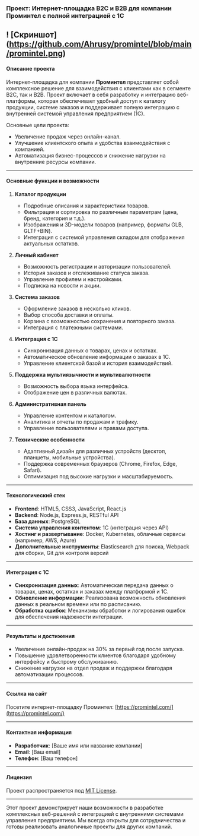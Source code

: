 ### Проект: Интернет-площадка B2C и B2B для компании Проминтел с полной интеграцией с 1С
! [Скриншот] (https://github.com/Ahrusy/promintel/blob/main/promintel.png)
---

#### **Описание проекта**

Интернет-площадка для компании **Проминтел** представляет собой комплексное решение для взаимодействия с клиентами как в сегменте B2C, так и B2B. Проект включает в себя разработку и интеграцию веб-платформы, которая обеспечивает удобный доступ к каталогу продукции, системе заказов и поддерживает полную интеграцию с внутренней системой управления предприятием (1С). 

Основные цели проекта:
- Увеличение продаж через онлайн-канал.
- Улучшение клиентского опыта и удобства взаимодействия с компанией.
- Автоматизация бизнес-процессов и снижение нагрузки на внутренние ресурсы компании.

---

#### **Основные функции и возможности**

1. **Каталог продукции**
   - Подробные описания и характеристики товаров.
   - Фильтрация и сортировка по различным параметрам (цена, бренд, категория и т.д.).
   - Изображения и 3D-модели товаров (например, форматы GLB, GLTF+BIN).
   - Интеграция с системой управления складом для отображения актуальных остатков.

2. **Личный кабинет**
   - Возможность регистрации и авторизации пользователей.
   - История заказов и отслеживание статуса заказа.
   - Управление профилем и настройками.
   - Подписка на новости и акции.

3. **Система заказов**
   - Оформление заказов в несколько кликов.
   - Выбор способа доставки и оплаты.
   - Корзина с возможностью сохранения и повторного заказа.
   - Интеграция с платежными системами.

4. **Интеграция с 1С**
   - Синхронизация данных о товарах, ценах и остатках.
   - Автоматическое обновление информации о заказах в 1С.
   - Управление клиентской базой и история взаимодействий.

5. **Поддержка мультиязычности и мультивалютности**
   - Возможность выбора языка интерфейса.
   - Отображение цен в различных валютах.

6. **Административная панель**
   - Управление контентом и каталогом.
   - Аналитика и отчеты по продажам и трафику.
   - Управление пользователями и правами доступа.

7. **Технические особенности**
   - Адаптивный дизайн для различных устройств (десктоп, планшеты, мобильные устройства).
   - Поддержка современных браузеров (Chrome, Firefox, Edge, Safari).
   - Оптимизация под высокие нагрузки и масштабируемость.

---

#### **Технологический стек**

- **Frontend**: HTML5, CSS3, JavaScript, React.js
- **Backend**: Node.js, Express.js, RESTful API
- **База данных**: PostgreSQL
- **Система управления контентом**: 1С (интеграция через API)
- **Хостинг и развертывание**: Docker, Kubernetes, облачные сервисы (например, AWS, Azure)
- **Дополнительные инструменты**: Elasticsearch для поиска, Webpack для сборки, Git для контроля версий

---

#### **Интеграция с 1С**

- **Синхронизация данных**: Автоматическая передача данных о товарах, ценах, остатках и заказах между платформой и 1С.
- **Обновление информации**: Реализована возможность обновления данных в реальном времени или по расписанию.
- **Обработка ошибок**: Механизмы обработки и логирования ошибок для обеспечения надежности интеграции.

---

#### **Результаты и достижения**

- Увеличение онлайн-продаж на 30% за первый год после запуска.
- Повышение удовлетворенности клиентов благодаря удобному интерфейсу и быстрому обслуживанию.
- Снижение нагрузки на отдел продаж и поддержки благодаря автоматизации процессов.

---

#### **Ссылка на сайт**

Посетите интернет-площадку Проминтел: [https://promintel.com/](https://promintel.com/)

---

#### **Контактная информация**

- **Разработчик**: [Ваше имя или название компании]
- **Email**: [Ваш email]
- **Телефон**: [Ваш телефон]

---

#### **Лицензия**

Проект распространяется под [MIT License](https://opensource.org/licenses/MIT).

---

Этот проект демонстрирует наши возможности в разработке комплексных веб-решений с интеграцией с внутренними системами управления предприятием. Мы всегда открыты для сотрудничества и готовы реализовать аналогичные проекты для других компаний.
